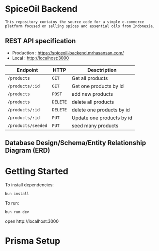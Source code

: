 # SpiceOil Backend

    This repository contains the source code for a simple e-commerce platform focused on selling spices and essential oils from Indonesia.

## REST API specification

- Production : <https://spiceoil-backend.mrhasansan.com/>
- Local : <http://localhost:3000>

| Endpoint           | HTTP     | Desctription              |
| ------------------ | -------- | ------------------------- |
| `/products`        | `GET`    | Get all products          |
| `/products/:id`    | `GET`    | Get one products by id    |
| `/products`        | `POST`   | add new products          |
| `/products`        | `DELETE` | delete all products       |
| `/products/:id`    | `DELETE` | delete one products by id |
| `/products/:id`    | `PUT`    | Update one products by id |
| `/products/seeded` | `PUT`    | seed many products        |

## Database Design/Schema/Entity Relationship Diagram (ERD)

# Getting Started

To install dependencies:

```sh
bun install
```

To run:

```sh
bun run dev
```

open http://localhost:3000

# Prisma Setup
